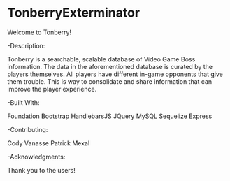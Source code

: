 # TonberryExterminator

Welcome to Tonberry!

-Description:

Tonberry is a searchable, scalable database of Video Game Boss information. The data in the aforementioned database is curated by the players themselves. All players have different in-game opponents that give them trouble. This is way to consolidate and share information that can improve the player experience.

-Built With:

Foundation 
Bootstrap
HandlebarsJS
JQuery
MySQL
Sequelize
Express


-Contributing:

Cody Vanasse
Patrick Mexal


-Acknowledgments:

Thank you to the users!